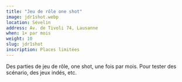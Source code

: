```yaml
---
title: "Jeu de rôle one shot"
image: jdr1shot.webp
location: Sévelin
address: Av. de Tivoli 74, Lausanne
when: 1× par mois
weight: 10
slug: jdr1shot
inscription: Places limitées
---
```


Des parties de jeu de rôle, one shot, une fois par mois. Pour tester des scénario, des jeux indés, etc.